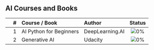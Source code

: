 ## AI Courses and Books


|  | # | Course / Book | Author | Status |
|:---:|:---:|:---|:---|:---:|
|  | 1 | AI Python for Beginners | DeepLearning.AI | ![0%](https://geps.dev/progress/0) |
|  | 2 | Generative AI | Udacity | ![0%](https://geps.dev/progress/0) |





<!-- |  | 1 | [Become an AI Developer Code-Along Series](https://github.com/cintia-shinoda/ai/tree/master/1-Become-AI-Dev) | DataCamp | ![0%](https://progress-bar.dev/0) |
|  | 2 | Formação OpenAI e Python: crie ferramentas poderosas e chatbots inteligentes com as APIs da OpenAI | Alura | ![0%](https://progress-bar.dev/0) |
|  | 3 | Bootcamp: IA Generativa com AWS | trybe | ![9%](https://progress-bar.dev/9) |
|  | 4 | Introduction to ChatGPT | DataCamp | ![0%](https://progress-bar.dev/0) | -->